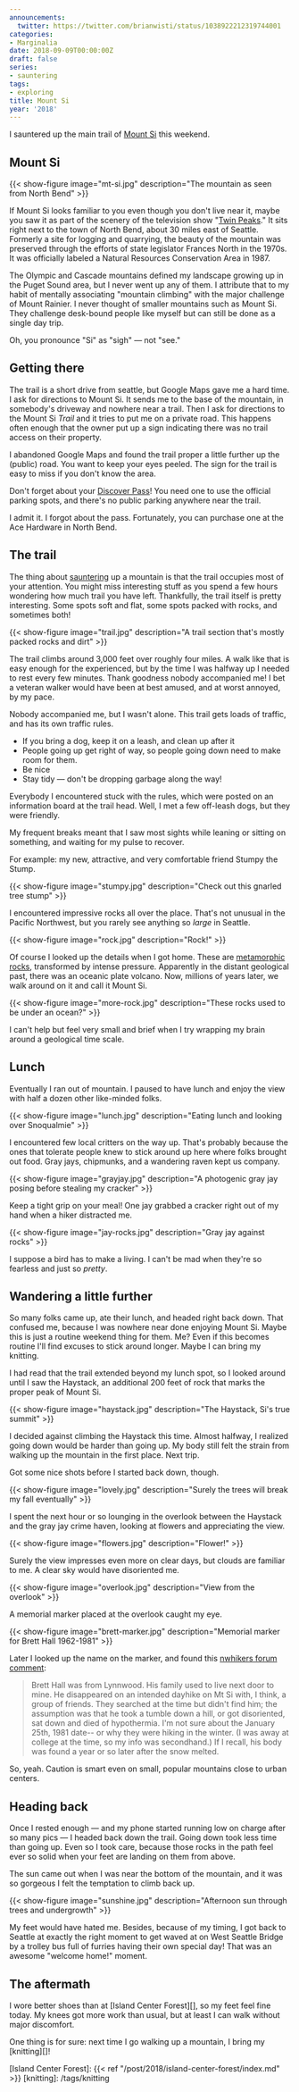 ```yaml
---
announcements:
  twitter: https://twitter.com/brianwisti/status/1038922212319744001
categories:
- Marginalia
date: 2018-09-09T00:00:00Z
draft: false
series:
- sauntering
tags:
- exploring
title: Mount Si
year: '2018'
---
```


I sauntered up the main trail of [Mount Si][] this weekend.

[Mount Si]: https://www.wta.org/go-hiking/hikes/mount-si
<!--more-->

## Mount Si

{{< show-figure
    image="mt-si.jpg"
    description="The mountain as seen from North Bend" >}}

If Mount Si looks familiar to you even though you don't live near it, maybe you saw it as part of the scenery of the television show "[Twin Peaks][]." It sits right next to the town of North Bend, about 30 miles east of Seattle. Formerly a site for logging and quarrying, the beauty of the mountain was preserved through the efforts of state legislator Frances North in the 1970s. It was officially labeled a Natural Resources Conservation Area in 1987.

[Twin Peaks]: https://en.wikipedia.org/wiki/Twin_Peaks

The Olympic and Cascade mountains defined my landscape growing up in the Puget Sound area, but I never went up any of them. I attribute that to my habit of mentally associating "mountain climbing" with the major challenge of Mount Rainier. I never thought of smaller mountains such as Mount Si. They challenge desk-bound people like myself but can still be done as a single day trip.

Oh, you pronounce "Si" as "sigh" — not "see."

## Getting there

The trail is a short drive from seattle, but Google Maps gave me a hard time. I ask for directions to Mount Si. It sends me to the base of the mountain, in somebody's driveway and nowhere near a trail. Then I ask for directions to the Mount Si *Trail* and it tries to put me on a private road. This happens often enough that the owner put up a sign indicating there was no trail access on their property.

I abandoned Google Maps and found the trail proper a little further up the (public) road. You want to keep your eyes peeled. The sign for the trail is easy to miss if you don't know the area.

Don't forget about your [Discover Pass][]! You need one to use the official parking spots, and there's no public parking anywhere near the trail.

I admit it. I forgot about the pass. Fortunately, you can purchase one at the Ace Hardware in North Bend.

[Discover Pass]: http://discoverpass.wa.gov/

## The trail

The thing about [sauntering][] up a mountain is that the trail occupies most of your attention. You might miss interesting stuff as you spend a few hours wondering how much trail you have left. Thankfully, the trail itself is pretty interesting. Some spots soft and flat, some spots packed with rocks, and sometimes both!

[sauntering]: /tags/sauntering/

{{< show-figure
    image="trail.jpg"
    description="A trail section that's mostly packed rocks and dirt" >}}

The trail climbs around 3,000 feet over roughly four miles. A walk like that is easy enough for the experienced, but by the time I was halfway up I needed to rest every few minutes. Thank goodness nobody accompanied me! I bet a veteran walker would have been at best amused, and at worst annoyed, by my pace.

Nobody accompanied me, but I wasn't alone. This trail gets loads of traffic, and has its own traffic rules.

* If you bring a dog, keep it on a leash, and clean up after it
* People going up get right of way, so people going down need to make room for them.
* Be nice
* Stay tidy — don't be dropping garbage along the way!

Everybody I encountered stuck with the rules, which were posted on an information board at the trail head. Well, I met a few off-leash dogs, but they were friendly.

My frequent breaks meant that I saw most sights while leaning or sitting on something, and waiting for my pulse to recover.

For example: my new, attractive, and very comfortable friend Stumpy the Stump.

{{< show-figure
    image="stumpy.jpg"
    description="Check out this gnarled tree stump" >}}

I encountered impressive rocks all over the place. That's not unusual in the Pacific Northwest, but you rarely see anything so *large* in Seattle.

{{< show-figure
    image="rock.jpg"
    description="Rock!" >}}

Of course I looked up the details when I got home. These are [metamorphic rocks][], transformed by intense pressure. Apparently in the distant geological past, there was an oceanic plate volcano. Now, millions of years later, we walk around on it and call it Mount Si.

[metamorphic rocks]: https://www.usgs.gov/faqs/what-are-metamorphic-rocks-0?qt-news_science_products=0#qt-news_science_products

{{< show-figure
    image="more-rock.jpg"
    description="These rocks used to be under an ocean?" >}}

I can't help but feel very small and brief when I try wrapping my brain around a geological time scale.

## Lunch

Eventually I ran out of mountain. I paused to have lunch and enjoy the view with half a dozen other like-minded folks.

{{< show-figure
    image="lunch.jpg"
    description="Eating lunch and looking over Snoqualmie" >}}

I encountered few local critters on the way up. That's probably because the ones that tolerate people knew to stick around up here where folks brought out food. Gray jays, chipmunks, and a wandering raven kept us company.

{{< show-figure image="grayjay.jpg"
    description="A photogenic gray jay posing before stealing my cracker" >}}

Keep a tight grip on your meal! One jay grabbed a cracker right out of my hand when a hiker distracted me. 

{{< show-figure
    image="jay-rocks.jpg"
    description="Gray jay against rocks" >}}

I suppose a bird has to make a living. I can't be mad when they're so fearless and just so *pretty*.

## Wandering a little further

So many folks came up, ate their lunch, and headed right back down. That confused me, because I was nowhere near done enjoying Mount Si. Maybe this is just a routine weekend thing for them. Me? Even if this becomes routine I'll find excuses to stick around longer. Maybe I can bring my knitting.

I had read that the trail extended beyond my lunch spot, so I looked around until I saw the Haystack, an additional 200 feet of rock that marks the proper peak of Mount Si.

{{< show-figure
    image="haystack.jpg"
    description="The Haystack, Si's true summit" >}}

I decided against climbing the Haystack this time. Almost halfway, I realized going down would be harder than going up. My body still felt the strain from walking up the mountain in the first place. Next trip.

Got some nice shots before I started back down, though.

{{< show-figure
    image="lovely.jpg"
    description="Surely the trees will break my fall eventually" >}}

I spent the next hour or so lounging in the overlook between the Haystack and the gray jay crime haven, looking at flowers and appreciating the view.

{{< show-figure
    image="flowers.jpg"
    description="Flower!" >}}

Surely the view impresses even more on clear days, but clouds are familiar to me. A clear sky would have disoriented me.

{{< show-figure
    image="overlook.jpg"
    description="View from the overlook" >}}

A memorial marker placed at the overlook caught my eye.

{{< show-figure
    image="brett-marker.jpg"
    description="Memorial marker for Brett Hall 1962-1981" >}}

Later I looked up the name on the marker, and found this [nwhikers forum comment][]:

> Brett Hall was from Lynnwood.  His family used to live next door to mine.  He disappeared on an intended dayhike on Mt Si with, I think, a group of friends.  They searched at the time but didn't find him; the assumption was that he took a tumble down a hill, or got disoriented, sat down and died of hypothermia.  I'm not sure about the January 25th, 1981 date-- or why they were hiking in the winter.  (I was away at college at the time, so my info was secondhand.)  If I recall, his body was found a year or so later after the snow melted.

[nwhikers forum comment]: http://www.nwhikers.net/forums/viewtopic.php?p=202011&sid=1b5ffb6683037d9488f2bbb5e5f4218b#202011

So, yeah. Caution is smart even on small, popular mountains close to urban centers.

## Heading back

Once I rested enough — and my phone started running low on charge after so many pics — I headed back down the trail. Going down took less time than going up. Even so I took care, because those rocks in the path feel ever so solid when your feet are landing on them from above.

The sun came out when I was near the bottom of the mountain, and it was so gorgeous I felt the temptation to climb back up.

{{< show-figure
    image="sunshine.jpg"
    description="Afternoon sun through trees and undergrowth" >}}

My feet would have hated me. Besides, because of my timing, I got back to Seattle at exactly the right moment to get waved at on West Seattle Bridge by a trolley bus full of furries having their own special day! That was an awesome "welcome home!" moment.

## The aftermath

I wore better shoes than at [Island Center Forest][], so my feet feel fine today. My knees got more work than usual, but at least I can walk without major discomfort.

One thing is for sure: next time I go walking up a mountain, I bring my [knitting][]!

[Island Center Forest]: {{< ref "/post/2018/island-center-forest/index.md" >}}
[knitting]: /tags/knitting

